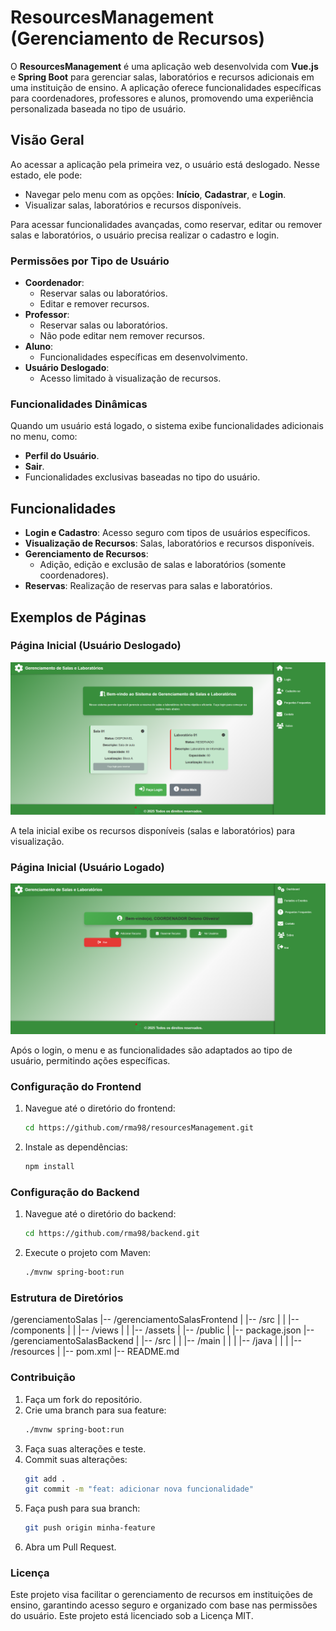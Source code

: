 # ResourcesManagement (Gerenciamento de Recursos)

O **ResourcesManagement** é uma aplicação web desenvolvida com **Vue.js** e **Spring Boot** para gerenciar salas, laboratórios e recursos adicionais em uma instituição de ensino. A aplicação oferece funcionalidades específicas para coordenadores, professores e alunos, promovendo uma experiência personalizada baseada no tipo de usuário.

## Visão Geral

Ao acessar a aplicação pela primeira vez, o usuário está deslogado. Nesse estado, ele pode:

- Navegar pelo menu com as opções: **Início**, **Cadastrar**, e **Login**.
- Visualizar salas, laboratórios e recursos disponíveis.

Para acessar funcionalidades avançadas, como reservar, editar ou remover salas e laboratórios, o usuário precisa realizar o cadastro e login.

### Permissões por Tipo de Usuário

- **Coordenador**:
  - Reservar salas ou laboratórios.
  - Editar e remover recursos.
- **Professor**:
  - Reservar salas ou laboratórios.
  - Não pode editar nem remover recursos.
- **Aluno**:
  - Funcionalidades específicas em desenvolvimento.
- **Usuário Deslogado**:
  - Acesso limitado à visualização de recursos.

### Funcionalidades Dinâmicas

Quando um usuário está logado, o sistema exibe funcionalidades adicionais no menu, como:
- **Perfil do Usuário**.
- **Sair**.
- Funcionalidades exclusivas baseadas no tipo do usuário.

## Funcionalidades

- **Login e Cadastro**: Acesso seguro com tipos de usuários específicos.
- **Visualização de Recursos**: Salas, laboratórios e recursos disponíveis.
- **Gerenciamento de Recursos**:
  - Adição, edição e exclusão de salas e laboratórios (somente coordenadores).
- **Reservas**: Realização de reservas para salas e laboratórios.

## Exemplos de Páginas

### Página Inicial (Usuário Deslogado)

![Página Inicial Deslogado](./docs/deslogado.png)

A tela inicial exibe os recursos disponíveis (salas e laboratórios) para visualização.

### Página Inicial (Usuário Logado)

![Página Inicial Logado](./docs/logado.png)

Após o login, o menu e as funcionalidades são adaptados ao tipo de usuário, permitindo ações específicas.

### Configuração do Frontend

1. Navegue até o diretório do frontend:
   ```bash
   cd https://github.com/rma98/resourcesManagement.git
2. Instale as dependências:
   ```bash
   npm install

### Configuração do Backend

1. Navegue até o diretório do backend:
   ```bash
   cd https://github.com/rma98/backend.git
2. Execute o projeto com Maven:
   ```bash
   ./mvnw spring-boot:run

### Estrutura de Diretórios

/gerenciamentoSalas
|-- /gerenciamentoSalasFrontend
|   |-- /src
|   |   |-- /components
|   |   |-- /views
|   |   |-- /assets
|   |-- /public
|   |-- package.json
|-- /gerenciamentoSalasBackend
|   |-- /src
|   |   |-- /main
|   |   |   |-- /java
|   |   |   |-- /resources
|   |-- pom.xml
|-- README.md

### Contribuição

1. Faça um fork do repositório.
2. Crie uma branch para sua feature:
   ```bash
   ./mvnw spring-boot:run
3. Faça suas alterações e teste.
4. Commit suas alterações:
   ```bash
   git add .
   git commit -m "feat: adicionar nova funcionalidade"
5. Faça push para sua branch:
   ```bash
   git push origin minha-feature
6. Abra um Pull Request.

### Licença

Este projeto visa facilitar o gerenciamento de recursos em instituições de ensino, garantindo acesso seguro e organizado com base nas permissões do usuário. Este projeto está licenciado sob a Licença MIT.
